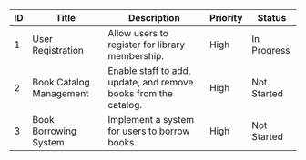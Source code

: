 | ID  | Title                          | Description                                                      | Priority | Status       |
|-----|--------------------------------|------------------------------------------------------------------|----------|--------------|
| 1   | User Registration              | Allow users to register for library membership.                 | High     | In Progress  |
| 2   | Book Catalog Management        | Enable staff to add, update, and remove books from the catalog. | High     | Not Started  |
| 3   | Book Borrowing System          | Implement a system for users to borrow books.                   | High     | Not Started  |
